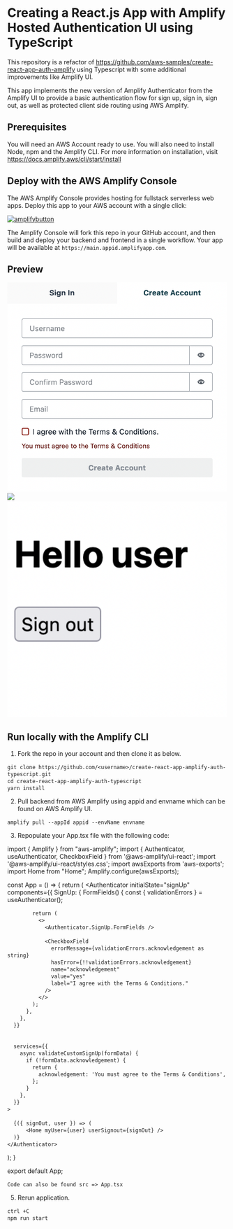 # Creating a React.js App with Amplify Hosted Authentication UI using TypeScript

This repository is a refactor of https://github.com/aws-samples/create-react-app-auth-amplify using Typescript with some additional improvements like Amplify UI.

This app implements the new version of Amplify Authenticator from the Amplify UI to provide a basic authentication flow for sign up, sign in, sign out, as well as protected client side routing using AWS Amplify.

## Prerequisites

You will need an AWS Account ready to use. You will also need to install Node, npm and the Amplify CLI. For more information on installation, visit https://docs.amplify.aws/cli/start/install

## Deploy with the AWS Amplify Console

The AWS Amplify Console provides hosting for fullstack serverless web apps. Deploy this app to your AWS account with a single click:

[![amplifybutton](https://oneclick.amplifyapp.com/button.svg)](https://console.aws.amazon.com/amplify/home#/deploy?repo=https://github.com/aws-samples/create-react-app-amplify-auth-typescript)

The Amplify Console will fork this repo in your GitHub account, and then build and deploy your backend and frontend in a single workflow. Your app will be available at `https://main.appid.amplifyapp.com`.

## Preview

<img src="assets/create-account.png" width="600"/>
<img src="assets/signin.png" width="600"/>
<img src="assets/home.png" width="600"/>

## Run locally with the Amplify CLI

1. Fork the repo in your account and then clone it as below.

```
git clone https://github.com/<username>/create-react-app-amplify-auth-typescript.git
cd create-react-app-amplify-auth-typescript
yarn install
```

2. Pull backend from AWS Amplify using appid and envname which can be found on AWS Amplify UI.

```
amplify pull --appId appid --envName envname
```

3. Repopulate your App.tsx file with the following code:

import { Amplify } from "aws-amplify";
import { Authenticator, useAuthenticator, CheckboxField } from '@aws-amplify/ui-react';
import '@aws-amplify/ui-react/styles.css';
import awsExports from 'aws-exports';
import Home from "Home";
Amplify.configure(awsExports);

const App = () => {
return (
<Authenticator
initialState="signUp"
components={{
SignUp: {
FormFields() {
const { validationErrors } = useAuthenticator();

            return (
              <>
                <Authenticator.SignUp.FormFields />

                <CheckboxField
                  errorMessage={validationErrors.acknowledgement as string}
                  hasError={!!validationErrors.acknowledgement}
                  name="acknowledgement"
                  value="yes"
                  label="I agree with the Terms & Conditions."
                />
              </>
            );
          },
        },
      }}


      services={{
        async validateCustomSignUp(formData) {
          if (!formData.acknowledgement) {
            return {
              acknowledgement: 'You must agree to the Terms & Conditions',
            };
          }
        },
      }}
    >

      {({ signOut, user }) => (
          <Home myUser={user} userSignout={signOut} />
      )}
    </Authenticator>

);
}

export default App;

    Code can also be found src => App.tsx

5. Rerun application.

```
ctrl +C
npm run start
```
